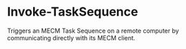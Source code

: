 # Invoke-TaskSequence
Triggers an MECM Task Sequence on a remote computer by communicating directly with its MECM client.

